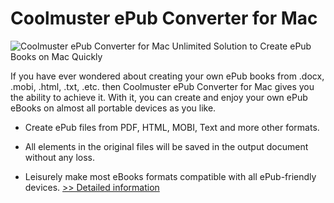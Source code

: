 # Coolmuster ePub Converter for Mac
![Coolmuster ePub Converter for Mac](https://mycommerce.akamaized.net/api/pimages/P300882051/BIG/300882051.PNG)
Unlimited Solution to Create ePub Books on Mac Quickly

If you have ever wondered about creating your own ePub books from .docx, .mobi, .html, .txt, .etc. then Coolmuster ePub Converter for Mac gives you the ability to achieve it. With it, you can create and enjoy your own ePub eBooks on almost all portable devices as you like.

* Create ePub files from PDF, HTML, MOBI, Text and more other formats.

* All elements in the original files will be saved in the output document without any loss.

* Leisurely make most eBooks formats compatible with all ePub-friendly devices.
[>> Detailed information](https://secure.shareit.com/shareit/product.html?productid=300882051&affiliateid=200057808)